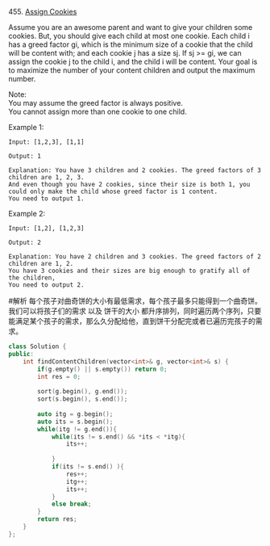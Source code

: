 455\. [Assign Cookies](https://leetcode.com/problems/assign-cookies/)

Assume you are an awesome parent and want to give your children some cookies. But, you should give each child at most one cookie. Each child i has a greed factor gi, which is the minimum size of a cookie that the child will be content with; and each cookie j has a size sj. If sj >= gi, we can assign the cookie j to the child i, and the child i will be content. Your goal is to maximize the number of your content children and output the maximum number.

Note:  
You may assume the greed factor is always positive.   
You cannot assign more than one cookie to one child.

Example 1:  
```
Input: [1,2,3], [1,1]

Output: 1

Explanation: You have 3 children and 2 cookies. The greed factors of 3 children are 1, 2, 3.   
And even though you have 2 cookies, since their size is both 1, you could only make the child whose greed factor is 1 content.  
You need to output 1.
```
Example 2:  
```
Input: [1,2], [1,2,3]

Output: 2

Explanation: You have 2 children and 3 cookies. The greed factors of 2 children are 1, 2.   
You have 3 cookies and their sizes are big enough to gratify all of the children,   
You need to output 2.
```

#解析
每个孩子对曲奇饼的大小有最低需求，每个孩子最多只能得到一个曲奇饼。  
我们可以将孩子们的需求 以及 饼干的大小 都升序排列，同时遍历两个序列，只要能满足某个孩子的需求，那么久分配给他，直到饼干分配完或者已遍历完孩子的需求。

```cpp
class Solution {
public:
    int findContentChildren(vector<int>& g, vector<int>& s) {
        if(g.empty() || s.empty()) return 0;
        int res = 0;
        
        sort(g.begin(), g.end());
        sort(s.begin(), s.end());
        
        auto itg = g.begin();
        auto its = s.begin();
        while(itg != g.end()){
            while(its != s.end() && *its < *itg){
                its++;
                
            }
            if(its != s.end() ){
                res++;
                itg++;
                its++;
            }
            else break;
        }
        return res;
    }
};
```
